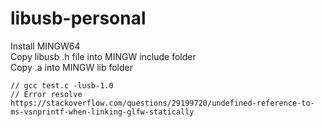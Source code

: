 # libusb-personal

Install MINGW64  
Copy libusb .h file into MINGW include folder  
Copy .a into MINGW lib folder    


```
// gcc test.c -lusb-1.0
// Error resolve https://stackoverflow.com/questions/29199720/undefined-reference-to-ms-vsnprintf-when-linking-glfw-statically

```
